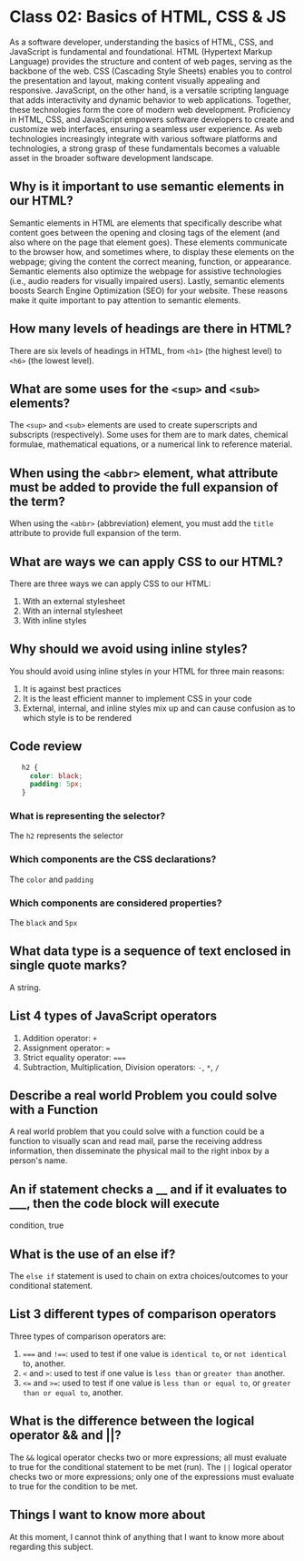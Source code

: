 # Class 02: Basics of HTML, CSS & JS

As a software developer, understanding the basics of HTML, CSS, and JavaScript is fundamental and foundational. HTML (Hypertext Markup Language) provides the structure and content of web pages, serving as the backbone of the web. CSS (Cascading Style Sheets) enables you to control the presentation and layout, making content visually appealing and responsive. JavaScript, on the other hand, is a versatile scripting language that adds interactivity and dynamic behavior to web applications. Together, these technologies form the core of modern web development. Proficiency in HTML, CSS, and JavaScript empowers software developers to create and customize web interfaces, ensuring a seamless user experience. As web technologies increasingly integrate with various software platforms and technologies, a strong grasp of these fundamentals becomes a valuable asset in the broader software development landscape.

## Why is it important to use semantic elements in our HTML?

Semantic elements in HTML are elements that specifically describe what content goes between the opening and closing tags of the element (and also where on the page that element goes). These elements communicate to the browser how, and sometimes where, to display these elements on the webpage; giving the content the correct meaning, function, or appearance. Semantic elements also optimize the webpage for assistive technologies (i.e., audio readers for visually impaired users). Lastly, semantic elements boosts Search Engine Optimization (SEO) for your website. These reasons make it quite important to pay attention to semantic elements.

## How many levels of headings are there in HTML?

There are six levels of headings in HTML, from `<h1>` (the highest level) to `<h6>` (the lowest level).

## What are some uses for the `<sup>` and `<sub>` elements?

The `<sup>` and `<sub>` elements are used to create superscripts and subscripts (respectively). Some uses for them are to mark dates, chemical formulae, mathematical equations, or a numerical link to reference material.

## When using the `<abbr>` element, what attribute must be added to provide the full expansion of the term?

When using the `<abbr>` (abbreviation) element, you must add the `title` attribute to provide full expansion of the term.

## What are ways we can apply CSS to our HTML?

There are three ways we can apply CSS to our HTML:

1. With an external stylesheet
2. With an internal stylesheet
3. With inline styles

## Why should we avoid using inline styles?

You should avoid using inline styles in your HTML for three main reasons:

1. It is against best practices
2. It is the least efficient manner to implement CSS in your code
3. External, internal, and inline styles mix up and can cause confusion as to which style is to be rendered

## Code review

```css
   h2 {
     color: black;
     padding: 5px;
   }
```

### What is representing the selector?

The `h2` represents the selector

### Which components are the CSS declarations?

The `color` and `padding`

### Which components are considered properties?

The `black` and `5px`

## What data type is a sequence of text enclosed in single quote marks?

A string.

## List 4 types of JavaScript operators

1. Addition operator: `+`
2. Assignment operator: `=`
3. Strict equality operator: `===`
4. Subtraction, Multiplication, Division operators: `-`, `*`, `/`

## Describe a real world Problem you could solve with a Function

A real world problem that you could solve with a function could be a function to visually scan and read mail, parse the receiving address information, then disseminate the physical mail to the right inbox by a person's name.

## An if statement checks a __ and if it evaluates to ___, then the code block will execute

condition, true

## What is the use of an else if?

The `else if` statement is used to chain on extra choices/outcomes to your conditional statement.

## List 3 different types of comparison operators

Three types of comparison operators are:

1. `===` and `!==`: used to test if one value is `identical to`, or `not identical` to, another.
2. `<` and `>`: used to test if one value is `less than` or `greater than` another.
3. `<=` and `>=`: used to test if one value is `less than or equal to`, or `greater than or equal to`, another.

## What is the difference between the logical operator && and ||?

The `&&` logical operator checks two or more expressions; all must evaluate to true for the conditional statement to be met (run).
The `||` logical operator checks two or more expressions; only one of the expressions must evaluate to true for the condition to be met.

## Things I want to know more about

At this moment, I cannot think of anything that I want to know more about regarding this subject.
